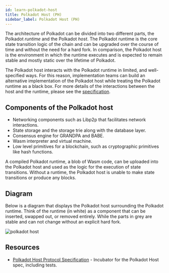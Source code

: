 ```yaml
---
id: learn-polkadot-host
title: Polkadot Host (PH)
sidebar_label: Polkadot Host (PH)
---
```


The architecture of Polkadot can be divided into two different parts, the Polkadot _runtime_ and the
Polkadot _host_. The Polkadot runtime is the core state transition logic of the chain and can be
upgraded over the course of time and without the need for a hard fork. In comparison, the Polkadot
host is the environment in which the runtime executes and is expected to remain stable and mostly
static over the lifetime of Polkadot.

The Polkadot host interacts with the Polkadot runtime in limited, and well-specified ways. For this
reason, implementation teams can build an alternative implementation of the Polkadot host while
treating the Polkadot runtime as a black box. For more details of the interactions between the host
and the runtime, please see the [specification][].

## Components of the Polkadot host

- Networking components such as Libp2p that facilitates network interactions.
- State storage and the storage trie along with the database layer.
- Consensus engine for GRANDPA and BABE.
- Wasm interpreter and virtual machine.
- Low level primitives for a blockchain, such as cryptographic primitives like hash functions.

A compiled Polkadot runtime, a blob of Wasm code, can be uploaded into the Polkadot host and used as
the logic for the execution of state transitions. Without a runtime, the Polkadot host is unable to
make state transitions or produce any blocks.

## Diagram

Below is a diagram that displays the Polkadot host surrounding the Polkadot runtime. Think of the
runtime (in white) as a component that can be inserted, swapped out, or removed entirely. While the
parts in grey are stable and can not change without an explicit hard fork.

![polkadot host](assets/updated_pre.png)

## Resources

- [Polkadot Host Protocol Specification](https://github.com/w3f/polkadot-spec) - Incubator for the
  Polkadot Host spec, including tests.

[specification]: https://github.com/w3f/polkadot-spec/
